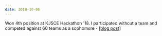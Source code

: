```yaml
---
date: 2018-10-06
---
```


Won 4th position at KJSCE Hackathon '18. I participated without
a team and competed against 60 teams as a sophomore - [[blog post]](/blog/kjsce-hackathon-2018/)
